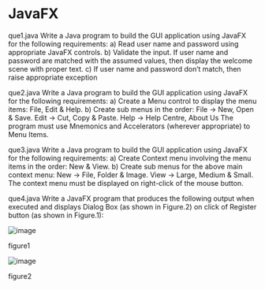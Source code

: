 # JavaFX

que1.java
Write a Java program to build the GUI application using JavaFX for the following requirements:
 a) Read user name and password using appropriate JavaFX controls.
 b) Validate the input. If user name and password are matched with the assumed values, then display the welcome scene with proper text. 
 c) If user name and password don’t match, then raise appropriate exception
 
 que2.java
Write a Java program to build the GUI application using JavaFX for the following requirements: 
a) Create a Menu control to display the menu items: File, Edit & Help. 
b) Create sub menus in the order: File → New, Open & Save. Edit → Cut, Copy & Paste. Help → Help Centre, About Us 
The program must use Mnemonics and Accelerators (wherever appropriate) to Menu Items.

que3.java
Write a Java program to build the GUI application using JavaFX for the following requirements: 
a) Create Context menu involving the menu items in the order: New & View. 
b) Create sub menus for the above main context menu: New → File, Folder & Image. View → Large, Medium & Small. 
The context menu must be displayed on right-click of the mouse button.

que4.java
Write a JavaFX program that produces the following output when executed and displays Dialog Box (as shown in Figure.2) on click of Register button (as shown in Figure.1):

![image](https://user-images.githubusercontent.com/105306254/195974969-86c1cfa1-7540-475a-a7dd-24cb2f1af32c.png)

figure1

![image](https://user-images.githubusercontent.com/105306254/195974978-94246df2-2a92-4f5e-812f-15e45e21367e.png)


figure2
